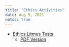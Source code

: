 ```yaml
---
title: "Ethics Activities"
date: Aug 5, 2021
notoc: true
---
```


- [Ethics Litmus Tests](https://www.ethical-litmus.site/)
	- [PDF Version](https://static1.squarespace.com/static/5e37fdff744ec95bb01b2d78/t/5ea16e5ef09f7c126e43b392/1587637871092/ethics-litmus-tests-web.pdf)